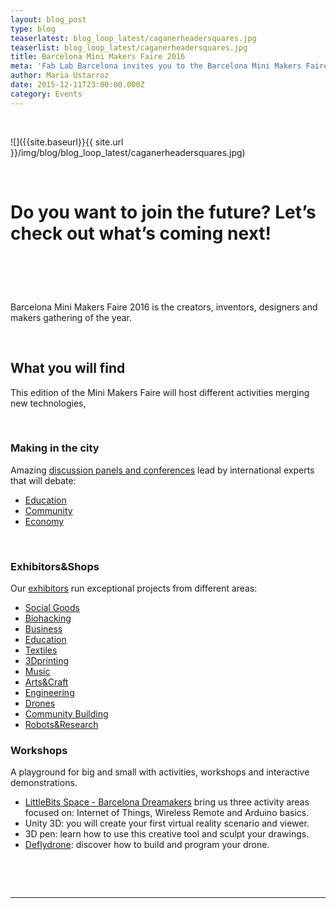 ```yaml
---
layout: blog_post
type: blog
teaserlatest: blog_loop_latest/caganerheadersquares.jpg
teaserlist: blog_loop_latest/caganerheadersquares.jpg
title: Barcelona Mini Makers Faire 2016
meta: 'Fab Lab Barcelona invites you to the Barcelona Mini Makers Faire 2016, the greatest makers community gathering of the year.'
author: Maria Ustarroz
date: 2015-12-11T23:00:00.000Z
category: Events
---
```


&nbsp;

![]({{site.baseurl}}{{ site.url }}/img/blog/blog_loop_latest/caganerheadersquares.jpg)

&nbsp;

# Do you want to join the future? Let’s check out what’s coming next!

# &nbsp;

Barcelona Mini Makers Faire 2016 is the creators, inventors, designers and makers gathering of the year.

&nbsp;

## What you will find

This edition of the Mini Makers Faire will host different activities merging new technologies,&nbsp;

&nbsp;

### Making in the city

Amazing [discussion panels and conferences](http://makerfairebcn.org/conferencia/) lead by international experts that will debate:

* [Education](http://makerfairebcn.org/conferencia/)
* [Community](http://makerfairebcn.org/conferencia/)
* [Economy](http://makerfairebcn.org/conferencia/)


&nbsp;

### Exhibitors&Shops

Our [exhibitors](http://makerfairebcn.org/exhibitors/) run exceptional projects from different areas:

* [Social Goods](http://makerfairebcn.org/in3-una-incubadora-de-bajo-coste/)
* [Biohacking](http://opensourcebeehives.net/)
* [Business](http://makerfairebcn.org/bcn3d-technologies/)
* [Education](http://makerfairebcn.org/makeit-with-scratch-4-arduino-learning-board/)
* [Textiles](http://makerfairebcn.org/dressed-in-music-musica-donde-y-cuando-quieras/)
* [3Dprinting](http://makerfairebcn.org/stalactite-3d/)
* [Music](http://makerfairebcn.org/rockin-tech-projects/)
* [Arts&Craft](http://makerfairebcn.org/carton-lleno-colaborativa/)
* [Engineering](http://makerfairebcn.org/littlepnp-smt-pick-and-place-machine/)
* [Drones](http://makerfairebcn.org/nero/)
* [Community Building](http://makerfairebcn.org/1750-2/)
* [Robots&Research](http://makerfairebcn.org/robots-tibi-y-dabo/)


### Workshops

A playground for big and small with activities, workshops and interactive demonstrations.

* [LittleBits Space - Barcelona Dreamakers](http://makerfairebcn.org/taller-littlebits-by-dreamkers/) bring us three activity areas focused on: Internet of Things, Wireless Remote and Arduino basics.
* Unity 3D: you will create your first virtual reality scenario and viewer.
* 3D pen: learn how to use this creative tool and sculpt your drawings.
* [Deflydrone](http://makerfairebcn.org/deflydrone-educacion-con-drones-diseno-construccion-y-programacion/): discover how to build and program your drone.


&nbsp;

&nbsp;

---

&nbsp;